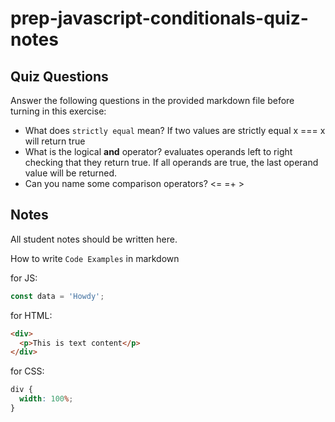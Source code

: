 # prep-javascript-conditionals-quiz-notes

## Quiz Questions

Answer the following questions in the provided markdown file before turning in this exercise:

- What does `strictly equal` mean?
  If two values are strictly equal x === x will return true
- What is the logical **and** operator?
  evaluates operands left to right checking that they return true. If all operands are true, the last operand value will be returned.
- Can you name some comparison operators?
  <= =+ >

## Notes

All student notes should be written here.

How to write `Code Examples` in markdown

for JS:

```javascript
const data = 'Howdy';
```

for HTML:

```html
<div>
  <p>This is text content</p>
</div>
```

for CSS:

```css
div {
  width: 100%;
}
```
